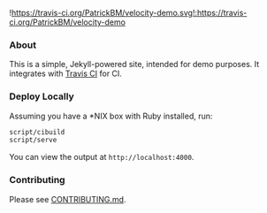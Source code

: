 !https://travis-ci.org/PatrickBM/velocity-demo.svg!:https://travis-ci.org/PatrickBM/velocity-demo

### About
This is a simple, Jekyll-powered site, intended for demo purposes. It integrates with [Travis CI](https://travis-ci.org) for CI. 


### Deploy Locally
Assuming you have a *NIX box with Ruby installed, run:

```bash
script/cibuild
script/serve
```

You can view the output at `http://localhost:4000`.


### Contributing
Please see [CONTRIBUTING.md](https://github.com/patrickbm/simple-site/blob/master/CONTRIBUTING.md).
